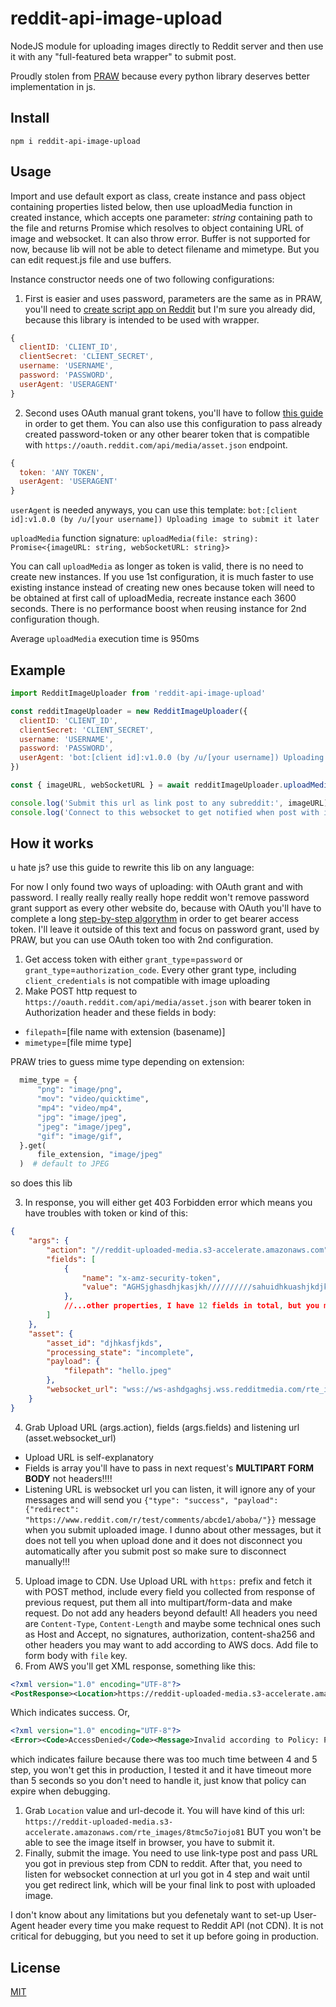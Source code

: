 # reddit-api-image-upload

NodeJS module for uploading images directly to Reddit server and then use it with any "full-featured beta wrapper" to submit post.

Proudly stolen from [PRAW](https://github.com/praw-dev/praw/blob/c3da0523d9937f57a69dedac44da231e0302472c/praw/models/reddit/subreddit.py#L642) because every python library deserves better implementation in js.

## Install

```
npm i reddit-api-image-upload
```

## Usage

Import and use default export as class, create instance and pass object containing properties listed below, then use uploadMedia function in created instance, which accepts one parameter: *string* containing path to the file and returns Promise which resolves to object containing URL of image and websocket. It can also throw error. Buffer is not supported for now, because lib will not be able to detect filename and mimetype. But you can edit request.js file and use buffers.

Instance constructor needs one of two following configurations:

1. First is easier and uses password, parameters are the same as in PRAW, you'll need to [create script app on Reddit](https://www.reddit.com/prefs/apps) but I'm sure you already did, because this library is intended to be used with wrapper.
```javascript
{
  clientID: 'CLIENT_ID',
  clientSecret: 'CLIENT_SECRET',
  username: 'USERNAME',
  password: 'PASSWORD',
  userAgent: 'USERAGENT'
}
```

2. Second uses OAuth manual grant tokens, you'll have to follow [this guide](https://github.com/reddit-archive/reddit/wiki/OAuth2) in order to get them. You can also use this configuration to pass already created password-token or any other bearer token that is compatible with `https://oauth.reddit.com/api/media/asset.json` endpoint.
```javascript
{
  token: 'ANY TOKEN',
  userAgent: 'USERAGENT'
}
```

`userAgent` is needed anyways, you can use this template: `bot:[client id]:v1.0.0 (by /u/[your username]) Uploading image to submit it later`

`uploadMedia` function signature: `uploadMedia(file: string): Promise<{imageURL: string, webSocketURL: string}>`

You can call `uploadMedia` as longer as token is valid, there is no need to create new instances. If you use 1st configuration, it is much faster to use existing instance instead of creating new ones because token will need to be obtained at first call of uploadMedia, recreate instance each 3600 seconds. There is no performance boost when reusing instance for 2nd configuration though.

Average `uploadMedia` execution time is 950ms

## Example

```javascript
import RedditImageUploader from 'reddit-api-image-upload'

const redditImageUploader = new RedditImageUploader({
  clientID: 'CLIENT_ID',
  clientSecret: 'CLIENT_SECRET',
  username: 'USERNAME',
  password: 'PASSWORD',
  userAgent: 'bot:[client id]:v1.0.0 (by /u/[your username]) Uploading image to submit it later'
})

const { imageURL, webSocketURL } = await redditImageUploader.uploadMedia('~/Desktop/sus.jpeg')

console.log('Submit this url as link post to any subreddit:', imageURL)
console.log('Connect to this websocket to get notified when post with image is submitted:', webSocketURL)
```

## How it works

u hate js? use this guide to rewrite this lib on any language:

For now I only found two ways of uploading: with OAuth grant and with password. I really really really really hope reddit won't remove password grant support as every other website do, because with OAuth you'll have to complete a long [step-by-step algorythm](https://github.com/reddit-archive/reddit/wiki/OAuth2) in order to get bearer access token. I'll leave it outside of this text and focus on password grant, used by PRAW, but you can use OAuth token too with 2nd configuration.

1. Get access token with either `grant_type`=`password` or `grant_type`=`authorization_code`. Every other grant type, including `client_credentials` is not compatible with image uploading
2. Make POST http request to `https://oauth.reddit.com/api/media/asset.json` with bearer token in Authorization header and these fields in body:
  - `filepath`=\[file name with extension (basename)\]
  - `mimetype`=\[file mime type\]
  
  PRAW tries to guess mime type depending on extension:
  ```python
    mime_type = {
        "png": "image/png",
        "mov": "video/quicktime",
        "mp4": "video/mp4",
        "jpg": "image/jpeg",
        "jpeg": "image/jpeg",
        "gif": "image/gif",
    }.get(
        file_extension, "image/jpeg"
    )  # default to JPEG
  ```
  
  so does this lib

3. In response, you will either get 403 Forbidden error which means you have troubles with token or kind of this:
```json
{
    "args": {
        "action": "//reddit-uploaded-media.s3-accelerate.amazonaws.com",
        "fields": [
            {
                "name": "x-amz-security-token",
                "value": "AGHSjghasdhjkasjkh//////////sahuidhkuashjkdjkhasjhkd/ASHghahgjsdhjsahjdhahshdjahkjshdjk/AHjhjkashjkdasdasdasd+asdhkasdjkhsahjkd+EpQlH+asjkdjhasdhjk/ashdhasjdhjashjdasd+ashdhjahajshjdkaasdhasdhggahsghjdaghjshjgdahjshjdashj+asdhhajkdhjks="
            },
            //...other properties, I have 12 fields in total, but you may have other number if API changes
        ]
    },
    "asset": {
        "asset_id": "djhkasfjkds",
        "processing_state": "incomplete",
        "payload": {
            "filepath": "hello.jpeg"
        },
        "websocket_url": "wss://ws-ashdgaghsj.wss.redditmedia.com/rte_images/gh123ghj12ghj?m=AAGkaghksdgqkygewqgehkbqbwkekhjwehkurhkjwer"
    }
}
```
4. Grab Upload URL (args.action), fields (args.fields) and listening url (asset.websocket_url)
  - Upload URL is self-explanatory
  - Fields is array you'll have to pass in next request's **MULTIPART FORM BODY** not headers!!!!
  - Listening URL is websocket url you can listen, it will ignore any of your messages and will send you `{"type": "success", "payload": {"redirect": "https://www.reddit.com/r/test/comments/abcde1/aboba/"}}` message when you submit uploaded image. I dunno about other messages, but it does not tell you when upload done and it does not disconnect you automatically after you submit post so make sure to disconnect manually!!!
5. Upload image to CDN. Use Upload URL with `https:` prefix and fetch it with POST method, include every field you collected from response of previous request, put them all into multipart/form-data and make request. Do not add any headers beyond default! All headers you need are `Content-Type`, `Content-Length` and maybe some technical ones such as Host and Accept, no signatures, authorization, content-sha256 and other headers you may want to add according to AWS docs. Add file to form body with `file` key.
6. From AWS you'll get XML response, something like this:
```xml
<?xml version="1.0" encoding="UTF-8"?>
<PostResponse><Location>https://reddit-uploaded-media.s3-accelerate.amazonaws.com/rte_images%2F8tmc5o7iojo81</Location><Bucket>reddit-uploaded-media</Bucket><Key>rte_images/8tmc5o7iojo81</Key><ETag>"2c33c7472b5fe16b3e291999073722d5"</ETag></PostResponse>
```

Which indicates success. Or,

```xml
<?xml version="1.0" encoding="UTF-8"?>
<Error><Code>AccessDenied</Code><Message>Invalid according to Policy: Policy expired.</Message><RequestId>XRDNGGFXZSDJSHEX</RequestId><HostId>bExw/1olpBj6us55bISqCrqbZLl3k62GUnb0uPoMSpNqjPT2CEEoTX6qVdjXkB4LVqJqwTEfzKs=</HostId></Error>
```

which indicates failure because there was too much time between 4 and 5 step, you won't get this in production, I tested it and it have timeout more than 5 seconds so you don't need to handle it, just know that policy can expire when debugging.
1. Grab `Location` value and url-decode it. You will have kind of this url: `https://reddit-uploaded-media.s3-accelerate.amazonaws.com/rte_images/8tmc5o7iojo81` BUT you won't be able to see the image itself in browser, you have to submit it.
2. Finally, submit the image. You need to use link-type post and pass URL you got in previous step from CDN to reddit. After that, you need to listen for websocket connection at url you got in 4 step and wait until you get redirect link, which will be your final link to post with uploaded image.

I don't know about any limitations but you defenetaly want to set-up User-Agent header every time you make request to Reddit API (not CDN). It is not critical for debugging, but you need to set it up before going in production.

## License

[MIT](https://github.com/VityaSchel/reddit-api-image-upload/LICENSE)